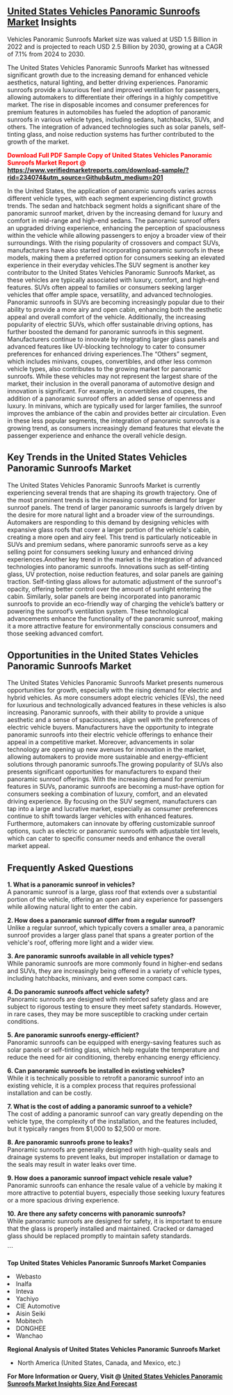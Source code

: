 <h2><a href="https://www.verifiedmarketreports.com/download-sample/?rid=234074&amp;utm_source=Github&amp;utm_medium=201" target="_blank">United States Vehicles Panoramic Sunroofs Market</a> Insights</h2><p>Vehicles Panoramic Sunroofs Market size was valued at USD 1.5 Billion in 2022 and is projected to reach USD 2.5 Billion by 2030, growing at a CAGR of 7.1% from 2024 to 2030.</p><p><p>The United States Vehicles Panoramic Sunroofs Market has witnessed significant growth due to the increasing demand for enhanced vehicle aesthetics, natural lighting, and better driving experiences. Panoramic sunroofs provide a luxurious feel and improved ventilation for passengers, allowing automakers to differentiate their offerings in a highly competitive market. The rise in disposable incomes and consumer preferences for premium features in automobiles has fueled the adoption of panoramic sunroofs in various vehicle types, including sedans, hatchbacks, SUVs, and others. The integration of advanced technologies such as solar panels, self-tinting glass, and noise reduction systems has further contributed to the growth of the market. <strong><p><span class=""><span style="color: #ff0000;"><strong>Download Full PDF Sample Copy of United States Vehicles Panoramic Sunroofs Market Report</strong> @ </span><a href="https://www.verifiedmarketreports.com/download-sample/?rid=234074&amp;utm_source=Github&amp;utm_medium=201" target="_blank">https://www.verifiedmarketreports.com/download-sample/?rid=234074&amp;utm_source=Github&amp;utm_medium=201</a></span></p></strong></p><p>In the United States, the application of panoramic sunroofs varies across different vehicle types, with each segment experiencing distinct growth trends. The sedan and hatchback segment holds a significant share of the panoramic sunroof market, driven by the increasing demand for luxury and comfort in mid-range and high-end sedans. The panoramic sunroof offers an upgraded driving experience, enhancing the perception of spaciousness within the vehicle while allowing passengers to enjoy a broader view of their surroundings. With the rising popularity of crossovers and compact SUVs, manufacturers have also started incorporating panoramic sunroofs in these models, making them a preferred option for consumers seeking an elevated experience in their everyday vehicles.The SUV segment is another key contributor to the United States Vehicles Panoramic Sunroofs Market, as these vehicles are typically associated with luxury, comfort, and high-end features. SUVs often appeal to families or consumers seeking larger vehicles that offer ample space, versatility, and advanced technologies. Panoramic sunroofs in SUVs are becoming increasingly popular due to their ability to provide a more airy and open cabin, enhancing both the aesthetic appeal and overall comfort of the vehicle. Additionally, the increasing popularity of electric SUVs, which offer sustainable driving options, has further boosted the demand for panoramic sunroofs in this segment. Manufacturers continue to innovate by integrating larger glass panels and advanced features like UV-blocking technology to cater to consumer preferences for enhanced driving experiences.The “Others” segment, which includes minivans, coupes, convertibles, and other less common vehicle types, also contributes to the growing market for panoramic sunroofs. While these vehicles may not represent the largest share of the market, their inclusion in the overall panorama of automotive design and innovation is significant. For example, in convertibles and coupes, the addition of a panoramic sunroof offers an added sense of openness and luxury. In minivans, which are typically used for larger families, the sunroof improves the ambiance of the cabin and provides better air circulation. Even in these less popular segments, the integration of panoramic sunroofs is a growing trend, as consumers increasingly demand features that elevate the passenger experience and enhance the overall vehicle design.<h2>Key Trends in the United States Vehicles Panoramic Sunroofs Market</h2><p>The United States Vehicles Panoramic Sunroofs Market is currently experiencing several trends that are shaping its growth trajectory. One of the most prominent trends is the increasing consumer demand for larger sunroof panels. The trend of larger panoramic sunroofs is largely driven by the desire for more natural light and a broader view of the surroundings. Automakers are responding to this demand by designing vehicles with expansive glass roofs that cover a larger portion of the vehicle's cabin, creating a more open and airy feel. This trend is particularly noticeable in SUVs and premium sedans, where panoramic sunroofs serve as a key selling point for consumers seeking luxury and enhanced driving experiences.Another key trend in the market is the integration of advanced technologies into panoramic sunroofs. Innovations such as self-tinting glass, UV protection, noise reduction features, and solar panels are gaining traction. Self-tinting glass allows for automatic adjustment of the sunroof's opacity, offering better control over the amount of sunlight entering the cabin. Similarly, solar panels are being incorporated into panoramic sunroofs to provide an eco-friendly way of charging the vehicle’s battery or powering the sunroof’s ventilation system. These technological advancements enhance the functionality of the panoramic sunroof, making it a more attractive feature for environmentally conscious consumers and those seeking advanced comfort.<h2>Opportunities in the United States Vehicles Panoramic Sunroofs Market</h2><p>The United States Vehicles Panoramic Sunroofs Market presents numerous opportunities for growth, especially with the rising demand for electric and hybrid vehicles. As more consumers adopt electric vehicles (EVs), the need for luxurious and technologically advanced features in these vehicles is also increasing. Panoramic sunroofs, with their ability to provide a unique aesthetic and a sense of spaciousness, align well with the preferences of electric vehicle buyers. Manufacturers have the opportunity to integrate panoramic sunroofs into their electric vehicle offerings to enhance their appeal in a competitive market. Moreover, advancements in solar technology are opening up new avenues for innovation in the market, allowing automakers to provide more sustainable and energy-efficient solutions through panoramic sunroofs.The growing popularity of SUVs also presents significant opportunities for manufacturers to expand their panoramic sunroof offerings. With the increasing demand for premium features in SUVs, panoramic sunroofs are becoming a must-have option for consumers seeking a combination of luxury, comfort, and an elevated driving experience. By focusing on the SUV segment, manufacturers can tap into a large and lucrative market, especially as consumer preferences continue to shift towards larger vehicles with enhanced features. Furthermore, automakers can innovate by offering customizable sunroof options, such as electric or panoramic sunroofs with adjustable tint levels, which can cater to specific consumer needs and enhance the overall market appeal.<h2>Frequently Asked Questions</h2><p><strong>1. What is a panoramic sunroof in vehicles?</strong><br> A panoramic sunroof is a large, glass roof that extends over a substantial portion of the vehicle, offering an open and airy experience for passengers while allowing natural light to enter the cabin.</p><p><strong>2. How does a panoramic sunroof differ from a regular sunroof?</strong><br> Unlike a regular sunroof, which typically covers a smaller area, a panoramic sunroof provides a larger glass panel that spans a greater portion of the vehicle's roof, offering more light and a wider view.</p><p><strong>3. Are panoramic sunroofs available in all vehicle types?</strong><br> While panoramic sunroofs are more commonly found in higher-end sedans and SUVs, they are increasingly being offered in a variety of vehicle types, including hatchbacks, minivans, and even some compact cars.</p><p><strong>4. Do panoramic sunroofs affect vehicle safety?</strong><br> Panoramic sunroofs are designed with reinforced safety glass and are subject to rigorous testing to ensure they meet safety standards. However, in rare cases, they may be more susceptible to cracking under certain conditions.</p><p><strong>5. Are panoramic sunroofs energy-efficient?</strong><br> Panoramic sunroofs can be equipped with energy-saving features such as solar panels or self-tinting glass, which help regulate the temperature and reduce the need for air conditioning, thereby enhancing energy efficiency.</p><p><strong>6. Can panoramic sunroofs be installed in existing vehicles?</strong><br> While it is technically possible to retrofit a panoramic sunroof into an existing vehicle, it is a complex process that requires professional installation and can be costly.</p><p><strong>7. What is the cost of adding a panoramic sunroof to a vehicle?</strong><br> The cost of adding a panoramic sunroof can vary greatly depending on the vehicle type, the complexity of the installation, and the features included, but it typically ranges from $1,000 to $2,500 or more.</p><p><strong>8. Are panoramic sunroofs prone to leaks?</strong><br> Panoramic sunroofs are generally designed with high-quality seals and drainage systems to prevent leaks, but improper installation or damage to the seals may result in water leaks over time.</p><p><strong>9. How does a panoramic sunroof impact vehicle resale value?</strong><br> Panoramic sunroofs can enhance the resale value of a vehicle by making it more attractive to potential buyers, especially those seeking luxury features or a more spacious driving experience.</p><p><strong>10. Are there any safety concerns with panoramic sunroofs?</strong><br> While panoramic sunroofs are designed for safety, it is important to ensure that the glass is properly installed and maintained. Cracked or damaged glass should be replaced promptly to maintain safety standards.</p>```</p><p><strong>Top United States Vehicles Panoramic Sunroofs Market Companies</strong></p><div data-test-id=""><p><li>Webasto</li><li> Inalfa</li><li> Inteva</li><li> Yachiyo</li><li> CIE Automotive</li><li> Aisin Seiki</li><li> Mobitech</li><li> DONGHEE</li><li> Wanchao</li></p><div><strong>Regional Analysis of&nbsp;United States Vehicles Panoramic Sunroofs Market</strong></div><ul><li dir="ltr"><p dir="ltr">North America&nbsp;(United States, Canada, and Mexico, etc.)</p></li></ul><p><strong>For More Information or Query, Visit @&nbsp;</strong><strong><a href="https://www.verifiedmarketreports.com/product/vehicles-panoramic-sunroofs-market/?utm_source=Github&amp;utm_medium=201" target="_blank">United States Vehicles Panoramic Sunroofs Market Insights Size And Forecast</a></strong></p></div>
